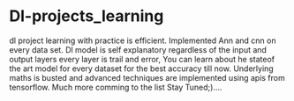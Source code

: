 # Dl-projects_learning
dl project learning  with practice is efficient.
Implemented Ann and cnn on every data set.
Dl model is self explanatory regardless of the input and output layers every layer is trail and error, You can learn about he stateof the art model for every dataset for the best accuracy till now.
Underlying maths is busted and advanced techniques are implemented using apis from tensorflow.
Much more comming to the list 
Stay Tuned;)....

